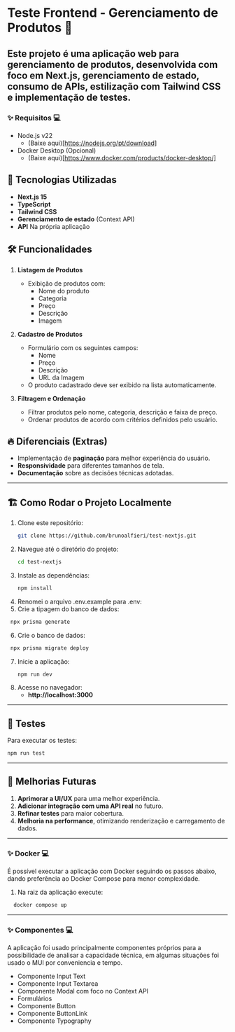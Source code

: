 # Teste Frontend - Gerenciamento de Produtos 🛒

Este projeto é uma **aplicação web para gerenciamento de produtos**, desenvolvida com foco em **Next.js**, gerenciamento de estado, consumo de APIs, estilização com **Tailwind CSS** e implementação de testes.
---

### ✨ Requisitos 💻
- Node.js v22
  - (Baixe aqui)[https://nodejs.org/pt/download]
- Docker Desktop (Opcional)
  - (Baixe aqui)[https://www.docker.com/products/docker-desktop/]

## 🚀 Tecnologias Utilizadas

- **Next.js 15**
- **TypeScript**
- **Tailwind CSS**
- **Gerenciamento de estado** (Context API)
- **API** Na própria aplicação

## 🛠️ Funcionalidades

1. **Listagem de Produtos**
   - Exibição de produtos com:
     - Nome do produto
     - Categoria
     - Preço
     - Descrição
     - Imagem

2. **Cadastro de Produtos**
   - Formulário com os seguintes campos:
     - Nome
     - Preço
     - Descrição
     - URL da Imagem
   - O produto cadastrado deve ser exibido na lista automaticamente.

3. **Filtragem e Ordenação**
   - Filtrar produtos pelo nome, categoria, descrição e faixa de preço.
   - Ordenar produtos de acordo com critérios definidos pelo usuário.

## 🔥 Diferenciais (Extras)

- Implementação de **paginação** para melhor experiência do usuário.
- **Responsividade** para diferentes tamanhos de tela.
- **Documentação** sobre as decisões técnicas adotadas.
---

## 🏗️ Como Rodar o Projeto Localmente

1. Clone este repositório:
   ```bash
   git clone https://github.com/brunoalfieri/test-nextjs.git
   ```
2. Navegue até o diretório do projeto:
   ```bash
   cd test-nextjs
   ```
3. Instale as dependências:
   ```bash
   npm install
   ```
4. Renomei o arquivo .env.example para .env:
5. Crie a tipagem do banco de dados:
  ```bash
   npx prisma generate
   ```
6. Crie o banco de dados:
  ```bash
   npx prisma migrate deploy
   ```
7. Inicie a aplicação:
   ```bash
   npm run dev
   ```
8. Acesse no navegador:
   - **http://localhost:3000**

---

## 🧪 Testes

Para executar os testes:
```bash
npm run test
```

---

## 📌 Melhorias Futuras

1. **Aprimorar a UI/UX** para uma melhor experiência.
2. **Adicionar integração com uma API real** no futuro.
3. **Refinar testes** para maior cobertura.
4. **Melhoria na performance**, otimizando renderização e carregamento de dados.

---

### ✨ Docker 💻
É possível executar a aplicação com Docker seguindo os passos abaixo, dando preferência ao Docker Compose para menor complexidade.
1. Na raiz da aplicação execute:
  ```bash
    docker compose up
  ```


---

### ✨ Componentes 💻
A aplicação foi usado principalmente componentes próprios para a possibilidade de analisar a capacidade técnica, em algumas situações foi usado o MUI por conveniencia e tempo.
- Componente Input Text
- Componente Input Textarea
- Componente Modal com foco no Context API
- Formulários
- Componente Button
- Componente ButtonLink
- Componente Typography




